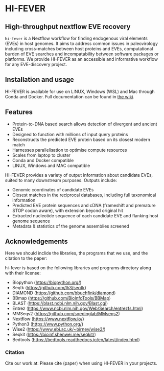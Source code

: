 # HI-FEVER

## **Hi**gh-throughput next**f**low **EVE** **r**ecovery
`hi-fever` is a Nextflow workflow for finding endogenous viral elements (EVEs) in host genomes. It aims to address common issues in paleovirology including cross-matches between host proteins and EVEs, computational burden of EVE searches and incompatability between software packages or platforms. We provide HI-FEVER as an accessible and informative workflow for any EVE-discovery project.

## Installation and usage

HI-FEVER is available for use on LINUX, Windows (WSL) and Mac through Conda and Docker. Full documentation can be found in [the wiki](https://github.com/PaleovirologyLab/hi-fever/wiki).

## Features

- Protein-to-DNA based search allows detection of divergent and ancient EVEs
- Designed to function with millions of input query proteins
- Reconstructs the predicted EVE protein based on its closest modern match
- Harnesses parallelisation to optimise compute resources
- Scales from laptop to cluster
- Conda and Docker compatible
- LINUX, Windows and MAC compatible

HI-FEVER provides a variety of output information about candidate EVEs, suited to many downstream purposes. Outputs include:
- Genomic coordinates of candidate EVEs
- Closest matches in the reciprocal databases, including full taxonomical information
- Predicted EVE protein sequences and cDNA (frameshift and premature STOP codon aware), with extension beyond original hit
- Extracted nucleotide sequence of each candidate EVE and flanking host genome sequence
- Metadata & statistics of the genome assemblies screened

## Acknowledgements
Here we should inclide the libraries, the programs that we use, and the citation to the paper:

hi-fever is based on the following libraries and programs directory along with their license:
- Biopython (https://biopython.org/)
- Seqtk (https://github.com/lh3/seqtk)
- DIAMOND (https://github.com/bbuchfink/diamond)
- BBmap (https://github.com/BioInfoTools/BBMap)
- BLAST (https://blast.ncbi.nlm.nih.gov/Blast.cgi)
- Entrez (https://www.ncbi.nlm.nih.gov/Web/Search/entrezfs.html)
- MMSeqs2 (https://github.com/soedinglab/MMseqs2)
- Nextflow (https://www.nextflow.io/)
- Python3 (https://www.python.org/)
- Wise2 (https://www.ebi.ac.uk/~birney/wise2/)
- Seqkit (https://bioinf.shenwei.me/seqkit/)
- Bedtools (https://bedtools.readthedocs.io/en/latest/index.html)

### Citation
Cite our work at: Please cite (paper) when using HI-FEVER in your projects.
